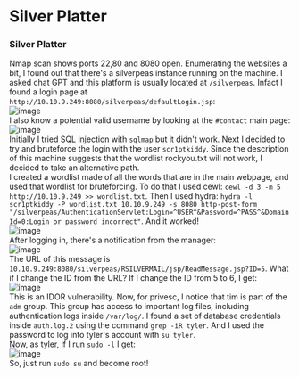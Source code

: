# Silver Platter

### Silver Platter
Nmap scan shows ports 22,80 and 8080 open. Enumerating the websites a bit, I found out that there's a silverpeas instance running on the machine. I asked chat GPT and this platform is usually located at `/silverpeas`. Infact I found a login page at `http://10.10.9.249:8080/silverpeas/defaultLogin.jsp`:<br />
![image](https://github.com/user-attachments/assets/7449b8a2-b5d0-45c5-9cfe-38d253616e0d)<br />
I also know a potential valid username by looking at the `#contact` main page: <br />
![image](https://github.com/user-attachments/assets/5feaffbf-0f5a-4153-ad89-e70d2a2f4a88)<br />
Initially I tried SQL injection with `sqlmap` but it didn't work. Next I decided to try and bruteforce the login with the user `scr1ptkiddy`. Since the description of this machine suggests that the wordlist rockyou.txt will not work, I decided to take an alternative path. <br />
I created a wordlist made of all the words that are in the main webpage, and used that wordlist for bruteforcing. To do that I used cewl: `cewl -d 3 -m 5 http://10.10.9.249 >> wordlist.txt`. Then I used hydra: `hydra -l scr1ptkiddy -P wordlist.txt 10.10.9.249 -s 8080 http-post-form "/silverpeas/AuthenticationServlet:Login=^USER^&Password=^PASS^&DomainId=0:Login or password incorrect"`. And it worked! <br />
![image](https://github.com/user-attachments/assets/048c5347-1e97-41f2-912c-1b37431167ea)<br />
After logging in, there's a notification from the manager: <br />
![image](https://github.com/user-attachments/assets/9655d928-46cf-4a99-9462-30f2b960873b)<br />
The URL of this message is `10.10.9.249:8080/silverpeas/RSILVERMAIL/jsp/ReadMessage.jsp?ID=5`. What if I change the ID from the URL? If I change the ID from 5 to 6, I get: <br />
![image](https://github.com/user-attachments/assets/25a3a8cb-fb3f-403d-9dfe-6803491f6740)<br />
This is an IDOR vulnerability. Now, for privesc, I notice that tim is part of the `adm` group. This group has access to important log files, including authentication logs inside `/var/log/`. I found a set of database credentials inside `auth.log.2` using the command `grep -iR tyler`. And I used the password to log into tyler's account with `su tyler`.<br />
Now, as tyler, if I run `sudo -l` I get: <br />
![image](https://github.com/user-attachments/assets/fbe30fde-816f-414b-8ee9-522b6303adac)<br />
So, just run `sudo su` and become root!

